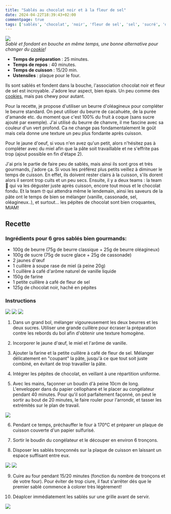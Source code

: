 ```yaml
---
title: "Sablés au chocolat noir et à la fleur de sel"
date: 2024-04-22T18:39:43+02:00
commentpage: true
tags: ['sablés', 'chocolat', 'noir', 'fleur de sel', 'sel', 'sucré', 'dessert', 'goûter', 'gâteau', 'biscuit', 'pépite', 'beurre', 'chanvre', 'oléagineux', 'cookies', 'miel']
---
```


![](/pictures/sables_4.jpeg)<br>
*Sablé et fondant en bouche en même temps, une bonne alternative pour changer du  <a href="https://echauvea.github.io/recettes/cookies_sans_lactose/">cookie</a>!*

- **Temps de préparation** : 25 minutes.
- **Temps de repos** : 40 minutes.
- **Temps de cuisson** : 15/20 min.
- **Ustensiles** : plaque pour le four.

Ils sont sablés et fondent dans la bouche, l'association chocolat noir et fleur de sel est incroyable. J'adore leur aspect, bien épais. Un peu comme des <a href="https://echauvea.github.io/recettes/cookies_sans_lactose/">cookies</a>, mais pas chewy pour autant. 

Pour la recette, je propose d'utiliser un beurre d'oléagineux pour compléter le beurre standard. On peut utiliser du beurre de cacahuète, de la purée d'amande etc. du moment que c'est 100% du fruit à coque (sans sucre ajouté par exemple). J'ai utilisé du beurre de chanvre, il me fascine avec sa couleur d'un vert profond. Ca ne change pas fondamentalement le goût mais cela donne une texture un peu plus fondante après cuisson. 

Pour le jaune d'oeuf, si vous n'en avez qu'un petit, alors n'hésitez pas à compléter avec du miel afin que la pâte soit travaillable et ne s'effrite pas trop (ajout possible en fin d'étape 2).

J'ai pris le partie de faire peu de sablés, mais ainsi ils sont gros et très gourmands, j'adore ça. Si vous les préférez plus petits veillez à diminuer le temps de cuisson. En effet, ils doivent rester clairs à la cuisson, s'ils dorent alors il seront trop cuits et un peu secs.
Ensuite, il y a deux teams : la team 🐷 qui va les déguster juste après cuisson, encore tout mous et le chocolat fondu. Et la team 🤓 qui attendra même le lendemain, ainsi les saveurs de la pâte ont le temps de bien se mélanger (vanille, cassonade, sel, oléagineux..), et surtout... les pépites de chocolat sont bien croquantes, MIAM!

## Recette

### Ingrédients pour 6 gros sablés bien gourmands:

- 100g de beurre (75g de beurre classique + 25g de beurre oléagineux)
- 100g de sucre (75g de sucre glace + 25g de cassonade)
- 2 jaunes d'œuf
- 1 cuillère à soupe rase de miel (à peine 20g)
- 1 cuillère à café d'arôme naturel de vanille liquide
- 150g de farine
- 1 petite cuillère à café de fleur de sel
- 125g de chocolat noir, haché en pépites

### Instructions

![](/pictures/sables_10.jpeg)
![](/pictures/sables_9.jpeg)
![](/pictures/sables_8.jpeg)<br>

1. Dans un grand bol, mélanger vigoureusement les deux beurres et les deux sucres. Utiliser une grande cuillère pour écraser la préparation contre les rebords du bol afin d'obtenir une texture homogène.

2. Incorporer le jaune d'œuf, le miel et l'arôme de vanille. 

3. Ajouter la farine et la petite cuillère à café de fleur de sel. Mélanger délicatement en "coupant" la pâte, jusqu'à ce que tout soit juste combiné, en évitant de trop travailler la pâte.

4. Intégrer les pépites de chocolat, en veillant à une répartition uniforme.

5. Avec les mains, façonner un boudin d'à peine 10cm de long. L'envelopper dans du papier cellophane et le placer au congélateur pendant 40 minutes. Pour qu'il soit parfaitement façonné, on peut le sortir au bout de 20 minutes, le faire rouler pour l'arrondir, et tasser les extrémités sur le plan de travail.

![](/pictures/sables_2.jpeg)<br>

6. Pendant ce temps, préchauffer le four à 170°C et préparer un plaque de cuisson couverte d'un papier sulfurisé.

7. Sortir le boudin du congélateur et le découper en environ 6 tronçons.

8. Disposer les sablés tronçonnés sur la plaque de cuisson en laissant un espace suffisant entre eux.

![](/pictures/sables_7.jpeg)
![](/pictures/sables_5.jpeg)<br>

9. Cuire au four pendant 15/20 minutes (fonction du nombre de tronçons et de votre four). Pour éviter de trop ciure, il faut s'arrêter dés que le premier sablé commence à colorer très légèrement!

10. Déaplcer immédiatement les sablés sur une grille avant de servir.

![](/pictures/sables_1.jpeg)<br>














